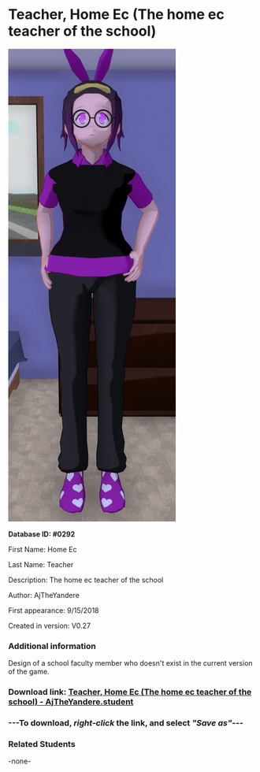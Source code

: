 # Teacher, Home Ec (The home ec teacher of the school)

<img src="../../Files/Images/Teacher, Home Ec (The home ec teacher of the school).png" title="Teacher, Home Ec (The home ec teacher of the school) - AjTheYandere">

**Database ID: #0292**

First Name: Home Ec

Last Name: Teacher

Description: The home ec teacher of the school

Author: AjTheYandere

First appearance: 9/15/2018

Created in version: V0.27

### Additional information

Design of a school faculty member who doesn't exist in the current version of the game.

### Download link: <a href="https://raw.githubusercontent.com/Arbiter1223/Daigaku-Gurashi-Custom-Students/master/Files/Student%20Files/Teacher%2C%20Home%20Ec%20(The%20home%20ec%20teacher%20of%20the%20school)%20-%20AjTheYandere.student">Teacher, Home Ec (The home ec teacher of the school) - AjTheYandere.student</a>

### ---**To download, _right-click_ the link, and select _"Save as"_**---

### Related Students

-none-
